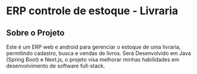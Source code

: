 
# ERP controle de estoque - Livraria

## Sobre o Projeto
Este é um ERP web e android para gerenciar o estoque de uma livraria, permitindo cadastro, busca e vendas de livros. Será Desenvolvido em Java (Spring Boot) e Next.js,
o projeto visa melhorar minhas habilidades em desenvolvimento de software full-stack.
